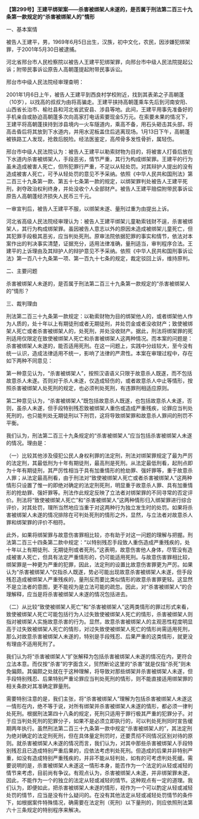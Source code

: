 **【第299号】王建平绑架案——杀害被绑架人未遂的，是否属于刑法第二百三十九条第一款规定的“杀害被绑架人的”情形**

一、基本案情

被告人王建平，男，1969年6月5日出生，汉族，初中文化，农民，因涉嫌犯绑架罪，于2001年5月30日被逮捕。

河北省邢台市人民检察院以被告人王建平犯绑架罪，向邢台市中级人民法院提起公诉；附带民事诉讼原告人高朝蓬提起附带民事诉讼。

邢台市中级人民法院经审理查明：

2001年1月6日上午，被告人王建平到西良村学校附近，找到其表弟之子高朝蓬（10岁），以找高的叔叔为由将高骗走。王建平挟持高朝蓬乘车先后到河南安阳、山西省长治市、榆社县和河北省武安县、涉县等地。此间，王建平用事先准备好的手机亲自或胁迫高朝蓬多次向高家打电话索要现金5万元。在索要未果的情况下，王建平将高朝蓬挟持到涉县境内一火车隧道内，乘高不备，用石头砸击其头部，将高击昏后将其放到下水道内，并用水泥板盖住后逃离现场。1月13日下午，高朝蓬被铁路工人发现，抢救后脱险。经法医鉴定，高颅骨多发性骨折，属轻伤。

邢台市中级人民法院认为：被告人王建平以勒索财物为目的，将被害人打昏后放在下水道内杀害被绑架人，手段恶劣，情节严重，其行为构成绑架罪。王建平的行为虽未造成被害人死亡，但所犯罪行严重，不足以从轻处罚。对其辩护人提出的没有造成被害人死亡，可予从轻处罚的意见不予采纳。依照《中华人民共和国刑法》第二百三十九条第一款、第五十七条第一款的规定，以绑架罪判处被告人王建平死刑，剥夺政治权利终身，并处没收个人全部财产。被告人王建平赔偿附带民事诉讼原告人高朝蓬经济损失人民币三千元。

一审宣判后，被告人王建平不服，以绑架未遂、量刑过重为由提出上诉。

河北省高级人民法院经审理认为：被告人王建平绑架儿童勒索钱财不逞，杀害被绑架人，其行为构成绑架罪。虽因被告人意志以外的原因未造成被绑架儿童死亡，但其犯罪手段极其恶劣，应当判处死刑。原审法院依据犯罪的事实和情节，依法对本案作出的判决事实清楚，证据充分，适用法律准确，量刑适当，审判程序合法。王建平的上诉理由及其辩护人的辩护意见不予采纳。依照《中华人民共和国刑事诉讼法》第一百八十九条第一项、第一百九十七条的规定，裁定驳回上诉，维持原判。

二、主要问题

杀害被绑架人未遂的，是否属于刑法第二百三十九条第一款规定的“杀害被绑架人的”情形？

三、裁判理由

刑法第二百三十九条第一款规定：以勒索财物为目的绑架他人的，或者绑架他人作为人质的，处十年以上有期徒刑或者无期徒刑，并处罚金或者没收财产；致使被绑架人死亡或者杀害被绑架人的，处死刑，并处没收财产。据此，刑法将绑架罪的死刑适用仅限定在致使被绑架人死亡和杀害被绑架人这两种情况。而本案的问题是：杀害被绑架人未遂的，能否适用死刑。在这一问题上，实践中分歧较大，至今没有统一认识，造成法律适用不统一，影响了法律的严肃性。本案在审理过程中，存在如下两种不同意见：

第一种意见认为，“杀害被绑架人”，按照汉语语义只限于故意杀人既遂，而不包括故意杀人未遂。否则对于杀人未遂，仅造成轻伤的，或者故意杀人中止等情形，按照杀害被绑架人处死刑的规定，也必须判处死刑，有违罪刑相适应原则。

第二种意见认为，“杀害被绑架人”既包括故意杀人既遂，也包括故意杀人未遂，否则，虽杀人未遂，但手段特别残忍致被绑架人重伤或造成严重残疾，论罪应当判处死刑的，也只能判处无期徒刑以下刑罚，这将导致绑架罪和故意杀人罪间的刑罚不平衡。

我们认为，刑法第二百三十九条规定的“杀害被绑架人”应当包括杀害被绑架人未遂的情况。理由是：

（一）比较其他涉及侵犯公民人身权利罪的法定刑，刑法对绑架罪规定了最为严厉的法定刑，其最低刑为十年有期徒刑，最高刑是死刑。从法定最低刑看，起刑点即为十年有期徒刑，其严厉性相当于具有加重情形的抢劫罪、强奸罪等，重于故意杀人罪；从法定最高刑看，由于刑法对“致使被绑架人死亡或者杀害被绑架人”这两种情形只设置了惟一的即绝对确定的法定刑死刑，明显重于故意杀人罪、具有加重情形的抢劫罪、强奸罪等。刑法作此规定反映了立法者对绑架罪的不同寻常的否定评价。刑法将“致使被绑架人死亡”和“杀害被绑架人”这两种情形归入绑架罪进行综合评价，对其处罚，理所当然地应当重于对这两种行为独立发生时的处罚。如果将杀害被绑架人未遂的情况排除在可判处死刑的情形之外，显然，与立法者对故意杀人罪和绑架罪的评价不相符。

此外，如果将绑架罪与故意伤害罪相比较，亦有助于对这一问题的理解与把握。刑法第二百三十四条第二款中规定：“以特别残忍手段致人重伤造成严重残疾的，处十年以上有期徒刑、无期徒刑或者死刑。”这表明，故意伤害他人身体，尽管没有造成被害人死亡，但具有法定严重情形的，仍可能适用死刑。与故意伤害罪相比较，绑架罪是一种更为严重的犯罪，因此，法定刑的设置比故意伤害罪更为严厉。如果认为“杀害被绑架人”仅指杀人既遂，势必可能出现故意杀害被绑架人未遂，但手段残忍造成被绑架人严重残疾的，量刑反而要比类似情形的故意杀害罪更轻。这显然不是立法者的意图，更不能视为是立法可能的疏忽。因此，对“杀害被绑架人”的合理解释，应当是将杀害被绑架人未遂的情况包括进去。

（二）从比较“致使被绑架人死亡”和“杀害被绑架人”这两类情形的罪过形式来看，致使被绑架人死亡可能包括行为人过失致使被绑架人死亡的情形，杀害被绑架人则指对被绑架人实施故意杀害的行为。显然，故意杀害被绑架人的主观恶性程度明显高于过失致被绑架人死亡的情形，对过失致使被绑架人死亡的情形尚需适用死刑，那么对故意杀害被绑架人未遂的，特别是手段残忍、后果严重的这类情形，就更没有理由不适用死刑了。

我们认为将“杀害被绑架人”扩张解释为包括杀害被绑架人未遂的情况在内，更符合立法本意。而仅按“杀害”的字面含义，贸然断论这里的“杀害”就是仅指“杀死”则未免偏颇。其偏颇之处就在于这种理解，将导致对那些绑架并杀害被绑架人未遂，但手段特别残忍、后果特别严重论罪应当判处死刑的情形，则不能直接适用绑架罪的相关条款对其准确定罪量刑。

需要特别注意的是，我们主张，将“杀害被绑架人”理解为包括杀害被绑架人未遂这一情形在内，绝不等于说，对所有绑架并杀害被绑架人未遂的情形，都必须一律判处死刑。根据刑法第四十八条的规定，死刑只适用于罪行极其严重的犯罪分子。对于应当判处死刑的犯罪分子，如果不是必须立即执行的，可以判处死刑同时宣告缓期两年执行。虽然刑法第二百三十九条第一款中规定“杀害被绑架人的”，其法定刑为绝对确定的法定刑死刑，但在具体量定刑罚时，还要贯彻不同情况区别对待的原则。就杀害被绑架人未遂的情况而言，我们认为，对其中那些杀害被绑架人手段特别残忍且已造成特别严重后果的，应依法考虑判处死刑。但造成的后果并非特别严重，如没有造成特别严重残疾的，并非不能从轻判处，如有的可考虑判处死缓。需要说明的是，杀害被绑架人未遂这一情形本身，能否作为一个法定的从轻或减轻的情节来考虑，目前尚有争议。有观点认为，杀害被绑架人未遂，并非绑架罪未遂，因此，不能作为一个的独立的法定从轻或减轻的情节。这种观点有一定的道理。我们认为，即便如此，把杀害被绑架人未遂的情形，视作为一个可以酌定从轻或减轻处罚的情节，应当是没有什么疑问的。在没有其他法定从轻或减轻处罚情节的条件下，如根据案件特殊情况，确需要在法定刑（死刑）以下量刑的，则应依照刑法第六十三条规定的特别程序来解决。